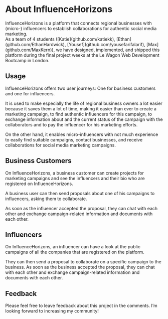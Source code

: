 <!DOCTYPE html>
<html>

<head>
  <meta charset="utf-8">
  <meta name="viewport" content="width=device-width, initial-scale=1.0">
  <link rel="stylesheet" href="https://stackedit.io/style.css" />
</head>

<body class="stackedit">
  <div class="stackedit__html"><h1 id="about-influencehorizons">About InfluenceHorizons</h1>
<p>InfluenceHorizons is a platform that connects regional businesses with (micro-) influencers to establish collaborations for authentic social media marketing.<br>
As a team of 4 students ([Katie](github.com/katiekk), [Ethan](github.com/EthanHardwick), [Yousef](github.com/yousefarifalarif), [Max](github.com/MaxKern)), we have designed, implemented, and shipped this platform during the final project weeks at the Le Wagon Web Development Bootcamp in London.</p>
<h2 id="usage">Usage</h2>
<p>InfluenceHorizons offers two user journeys: One for business customers and one for influencers.</p>
<p>It is used to make especially the life of regional business owners a lot easier because it saves them a lot of time, making it easier than ever to create a marketing campaign, to find authentic influencers for this campaign, to exchange information about and the current status of the campaign with the collaborators and to pay the influencer for his marketing efforts.</p>
<p>On the other hand, it enables micro-influencers with not much experience to easily find suitable campaigns, contact businesses, and receive collaborations for social media marketing campaigns.</p>
<h2 id="business-customers">Business Customers</h2>
<p>On InfluenceHorizons, a business customer can create projects for marketing campaigns and see the influencers and their bio who are registered on InfluenceHorizons.</p>
<p>A business user can then send proposals about one of his campaigns to influencers, asking them to collaborate.</p>
<p>As soon as the influencer accepted the proposal, they can chat with each other and exchange campaign-related information and documents with each other.</p>
<h2 id="influencers">Influencers</h2>
<p>On InfluenceHorizons, an influencer can have a look at the public campaigns of all the companies that are registered on the platform.</p>
<p>They can then send a proposal to collaborate on a specific campaign to the business. As soon as the business accepted the proposal, they can chat with each other and exchange campaign-related information and documents with each other.</p>
<h2 id="feedback">Feedback</h2>
<p>Please feel free to leave feedback about this project in the comments. I’m looking forward to increasing my community!</p>
</div>
</body>

</html>
